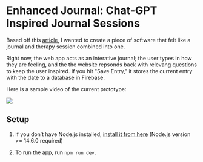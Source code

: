 # Enhanced Journal: Chat-GPT Inspired Journal Sessions 

Based off this [article](https://every.to/chain-of-thought/gpt-3-is-the-best-journal-you-ve-ever-used), I wanted to create a piece of software that felt like a journal and therapy session combined into one. 

Right now, the web app acts as an interative journal; the user types in how they are feeling, and the the website repsonds back with relevang questions to keep the user inspired. If you hit "Save Entry," it stores the current entry with the date to a database in Firebase. 

Here is a sample video of the current prototype: 

![](https://github.com/iamrita/enhanced_journal/blob/main/recording_4_3_23.gif)


## Setup

1. If you don’t have Node.js installed, [install it from here](https://nodejs.org/en/) (Node.js version >= 14.6.0 required)

2. To run the app, run `npm run dev.` 